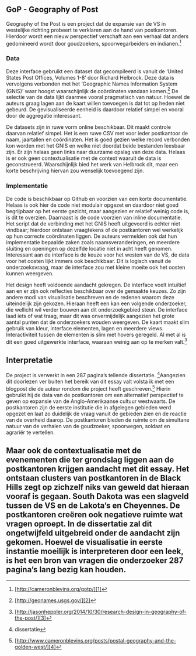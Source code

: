 
## GoP - Geography of Post

Geography of the Post is een project dat de expansie van de VS in westelijke richting probeert te verklaren aan de hand van postkantoren. Hierdoor wordt een nieuw perspectief verschaft aan een verhaal dat anders gedomineerd wordt door goudzoekers, spoorwegarbeiders en indianen.[^1]

### Data

Deze interface gebruikt een dataset dat gecompileerd is vanuit de ‘United States Post Offices, Volumes 1-8’ door Richard Helbrock. Deze data is vervolgens verbonden met het ‘Geographic Names Information System (GNIS)’ waar hoogst waarschijnlijk de coördinaten vandaan komen.[^2] De selectie van de data lijkt daarmee vooral pragmatisch van natuur. Hoewel de auteurs graag lagen aan de kaart willen toevoegen is dat tot op heden niet gebeurd. De gevisualiseerde eenheid is daardoor relatief simpel en vooral door de aggregatie interessant.

De datasets zijn in ruwe vorm online beschikbaar. Dit maakt controle daarvan relatief simpel. Het is een ruwe CSV met voor ieder postkantoor de naam, jaartallen en coördinaten. Het is goed gezien welke record verbonden kon worden met het GNIS en welke niet doordat beide bestanden leesbaar zijn. Er zijn helaas geen links naar duurzame opslag van deze data. Helaas is er ook geen contextualisatie met de context waaruit de data is geconstrueerd. Waarschijnlijk bied het werk van Helbrock dit, maar een korte beschrijving hiervan zou wenselijk toevoegend zijn.

### Implementatie

De code is beschikbaar op Github en voorzien van een korte documentatie. Helaas is ook hier de code niet modulair opgezet en daardoor niet goed begrijpbaar op het eerste gezicht, maar aangezien er relatief weinig code is, is dit te overzien. Daarnaast is de code voorzien van inline documentatie. Het script dat de verbinding met het GNIS heeft uitgevoerd is echter niet vindbaar; hierdoor ontstaan vraagtekens of de postkantoren wel werkelijk op hun correcte coördinaten liggen. De auteurs vermelden ook dat hun implementatie bepaalde zaken zoals naamsveranderingen, en meerdere sluiting en openingen op dezelfde locatie niet in acht heeft genomen. Interessant aan de interface is de keuze voor het westen van de VS, de data voor het oosten lijkt immers ook beschikbaar. Dit is logisch vanuit de onderzoeksvraag, maar de interface zou met kleine moeite ook het oosten kunnen weergeven.

Het design heeft voldoende aandacht gekregen. De interface voelt   intuïtief aan en er zijn ook reflecties beschikbaar over de gemaakte keuzes. Zo zijn andere modi van visualisatie beschreven en de redenen waarom deze uiteindelijk zijn gekozen. Hieraan heeft een kan een volgende onderzoeker, die wellicht wil verder bouwen aan dit onderzoekgebied steun. De interface laad iets of wat traag, maar dit was onvermijdelijk aangezien het grote aantal punten dat de onderzoekers wouden weergeven. De kaart maakt slim gebruik van kleur, interface elementen, lagen en meerdere views. Interactiviteit tussen de elementen is slim met hovers geregeld. Al met al is dit een goed uitgewerkte interface, waaraan weinig aan op te merken valt.[^3]

## Interpretatie

De project is verwerkt in een 287 pagina’s tellende dissertatie. [^4]Aangezien dit doorlezen ver buiten het bereik van dit essay valt volsta ik met een blogpost die de auteur rondom die project heeft geschreven.[^5] Hierin gebruikt hij de data van de postkantoren om een alternatief perspectief te geven op expansie van de Anglo-Amerikaanse cultuur westwaarts. De postkantoren zijn de eerste institutie die in afgelegen gebieden werd opgezet en laat zo duidelijk de vraag vanuit de gebieden zien en de reactie van de overheid daarop. De postkantoren bieden de ruimte om de simultane natuur van de verhalen van de goudzoeker, spoorwegen, soldaat en agrariër te vertellen. 

Maar ook de contextualisatie met de evenementen die ter grondslag liggen aan de postkantoren krijgen aandacht met dit essay. Het ontstaan clusters van postkantoren in de Black Hills zegt op zichzelf niks van geweld dat hieraan vooraf is gegaan. South Dakota was een slagveld tussen de VS en de Lakota’s en Cheyennes. De postkantoren creëren ook negatieve ruimte wat vragen oproept. In de dissertatie zal dit ongetwijfeld uitgebreid onder de aandacht zijn gekomen. Hoewel de visualisatie in eerste instantie moeilijk is interpreteren door een leek, is het een bron van vragen die onderzoeker 287 pagina’s lang bezig kan houden.
---- 

[^1]:	[http://cameronblevins.org/gotp/][1]

[^2]:	[http://geonames.usgs.gov/][2]

[^3]:	[http://jasonheppler.org/2014/10/30/research-design-in-geography-of-the-post/][3]

[^4]:	dissertatie

[^5]:	[http://www.cameronblevins.org/posts/postal-geography-and-the-golden-west/][4]

[1]:	http://cameronblevins.org/gotp/
[2]:	http://geonames.usgs.gov/
[3]:	http://jasonheppler.org/2014/10/30/research-design-in-geography-of-the-post/
[4]:	http://www.cameronblevins.org/posts/postal-geography-and-the-golden-west/